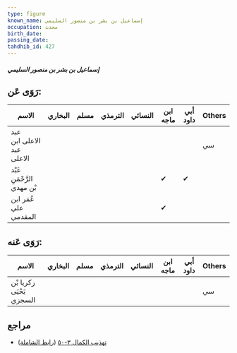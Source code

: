 ```yaml
---
type: figure
known_name: إسماعيل بن بشر بن منصور السليمي
occupation: محدث
birth_date:
passing_date:
tahdhib_id: 427
---
```

##### إسماعيل بن بشر بن منصور السليمي

## رَوَى عَن:
| الاسم                      | البخاري | مسلم | الترمذي | النسائي | ابن ماجه | أبي داود | Others |
| -------------------------- | ------- | ---- | ------- | ------- | -------- | -------- | ------ |
| عبد الاعلى ابن عبد الاعلى  |         |      |         |         |          |          | سي     |
| عَبْد الرَّحْمَنِ بْن مهدي |         |      |         |         | ✔        | ✔        |        |
| عُمَر ابن علي المقدمي      |         |      |         |         | ✔        |          |        |
## رَوَى عَنه:
| الاسم                    | البخاري | مسلم | الترمذي | النسائي | ابن ماجه | أبي داود | Others |
| ------------------------ | ------- | ---- | ------- | ------- | -------- | -------- | ------ |
| زكريا بْن يَحْيَى السجزي |         |      |         |         |          |          | سي     |
## مراجع
- [تهذيب الكمال ٣-٥٠](obsidian://open?vault=Tahdhib-al-Kamal&file=Figures/٤٢٧-إسماعيل%20بن%20بشر%20بن%20منصور%20السليمي) ([رابط الشاملة](https://shamela.ws/book/3722/1064))